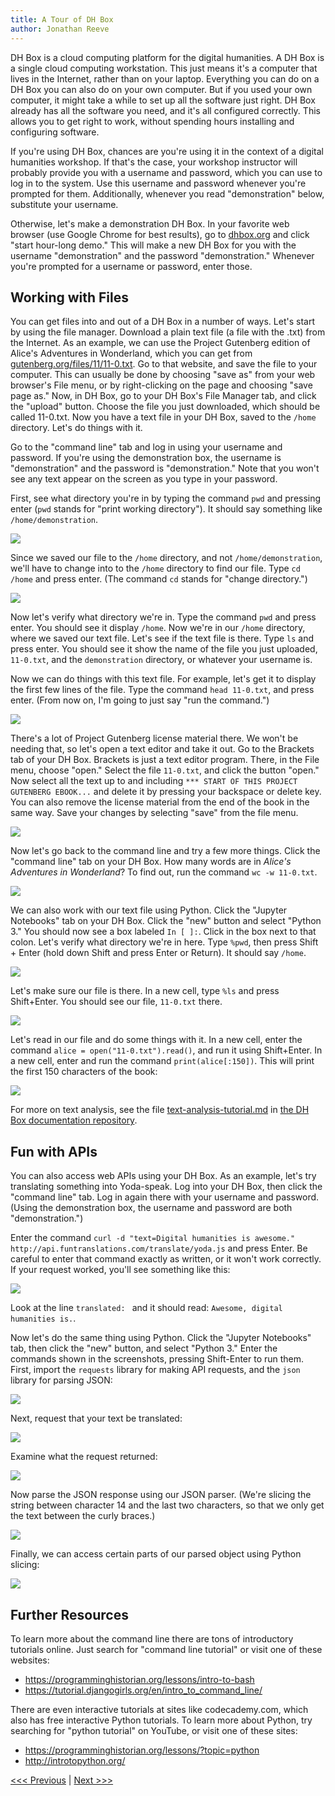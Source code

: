 ```yaml
---
title: A Tour of DH Box
author: Jonathan Reeve
---
```


DH Box is a cloud computing platform for the digital humanities. A DH Box is a single cloud computing workstation. This just means it's a computer that lives in the Internet, rather than on your laptop. Everything you can do on a DH Box you can also do on your own computer. But if you used your own computer, it might take a while to set up all the software just right. DH Box already has all the software you need, and it's all configured correctly. This allows you to get right to work, without spending hours installing and configuring software.

If you're using DH Box, chances are you're using it in the context of a digital humanities workshop. If that's the case, your workshop instructor will probably provide you with a username and password, which you can use to log in to the system. Use this username and password whenever you're prompted for them. Additionally, whenever you read "demonstration" below, substitute your username. 

Otherwise, let's make a demonstration DH Box. In your favorite web browser (use Google Chrome for best results), go to [dhbox.org](http://dhbox.org) and click "start hour-long demo." This will make a new DH Box for you with the username "demonstration" and the password "demonstration." Whenever you're prompted for a username or password, enter those.

## Working with Files

You can get files into and out of a DH Box in a number of ways. Let's start by using the file manager. Download a plain text file (a file with the .txt) from the Internet. As an example, we can use the Project Gutenberg edition of Alice's Adventures in Wonderland, which you can get from [gutenberg.org/files/11/11-0.txt](http://www.gutenberg.org/files/11/11-0.txt). Go to that website, and save the file to your computer. This can usually be done by choosing "save as" from your web browser's File menu, or by right-clicking on the page and choosing "save page as." Now, in DH Box, go to your DH Box's File Manager tab, and click the "upload" button. Choose the file you just downloaded, which should be called 11-0.txt. Now you have a text file in your DH Box, saved to the `/home` directory. Let's do things with it. 

Go to the "command line" tab and log in using your username and password. If you're using the demonstration box, the username is "demonstration" and the password is "demonstration." Note that you won't see any text appear on the screen as you type in your password. 

First, see what directory you're in by typing the command `pwd` and pressing enter (`pwd` stands for "print working directory"). It should say something like `/home/demonstration`. 

![](images/tour-pwd.png)

Since we saved our file to the `/home` directory, and not `/home/demonstration`, we'll have to change into to the `/home` directory to find our file. Type `cd /home` and press enter. (The command `cd` stands for "change directory.")

![](images/tour-cd-home.png)

Now let's verify what directory we're in. Type the command `pwd` and press enter. You should see it display `/home`. Now we're in our `/home` directory, where we saved our text file. Let's see if the text file is there. Type `ls` and press enter. You should see it show the name of the file you just uploaded, `11-0.txt`, and the `demonstration` directory, or whatever your username is. 

Now we can do things with this text file. For example, let's get it to display the first few lines of the file. Type the command `head 11-0.txt`, and press enter. (From now on, I'm going to just say "run the command.")

![](images/tour-head.png)

There's a lot of Project Gutenberg license material there. We won't be needing that, so let's open a text editor and take it out. Go to the Brackets tab of your DH Box. Brackets is just a text editor program. There, in the File menu, choose "open." Select the file `11-0.txt`, and click the button "open." Now select all the text up to and including `*** START OF THIS PROJECT GUTENBERG EBOOK...` and delete it by pressing your backspace or delete key. You can also remove the license material from the end of the book in the same way. Save your changes by selecting "save" from the file menu. 

![](images/tour-brackets.png)

Now let's go back to the command line and try a few more things. Click the "command line" tab on your DH Box. How many words are in _Alice's Adventures in Wonderland_? To find out, run the command `wc -w 11-0.txt`. 

![](images/tour-wc.png)

We can also work with our text file using Python. Click the "Jupyter Notebooks" tab on your DH Box. Click the "new" button and select "Python 3." You should now see a box labeled `In [ ]:`. Click in the box next to that colon. Let's verify what directory we're in here. Type `%pwd`, then press Shift + Enter (hold down Shift and press Enter or Return). It should say `/home`. 

![](images/tour-python-pwd.png)

Let's make sure our file is there. In a new cell, type `%ls` and press Shift+Enter. You should see our file, `11-0.txt` there.

![](images/tour-python-ls.png) 

Let's read in our file and do some things with it. In a new cell, enter the command `alice = open("11-0.txt").read()`, and run it using Shift+Enter. In a new cell, enter and run the command `print(alice[:150])`. This will print the first 150 characters of the book: 

![](images/tour-python-alice.png)

For more on text analysis, see the file [text-analysis-tutorial.md](https://github.com/DH-Box/docs/blob/master/text-analysis-tutorial.md) in [the DH Box documentation repository](https://github.com/DH-Box/docs). 

## Fun with APIs

You can also access web APIs using your DH Box. As an example, let's try translating something into Yoda-speak. Log into your DH Box, then click the "command line" tab. Log in again there with your username and password. (Using the demonstration box, the username and password are both "demonstration.") 

Enter the command `curl -d "text=Digital humanities is awesome." http://api.funtranslations.com/translate/yoda.js` and press Enter. Be careful to enter that command exactly as written, or it won't work correctly. If your request worked, you'll see something like this: 

![](images/tour-yoda.png)

Look at the line `translated: ` and it should read: `Awesome, digital humanities is.`. 

Now let's do the same thing using Python. Click the "Jupyter Notebooks" tab, then click the "new" button, and select "Python 3." Enter the commands shown in the screenshots, pressing Shift-Enter to run them. First, import the `requests` library for making API requests, and the `json` library for parsing JSON: 

![](images/tour-py-1.png)

Next, request that your text be translated: 

![](images/tour-py-2.png)

Examine what the request returned: 

![](images/tour-py-3.png)

Now parse the JSON response using our JSON parser. (We're slicing the string between character 14 and the last two characters, so that we only get the text between the curly braces.)

![](images/tour-py-4.png)

Finally, we can access certain parts of our parsed object using Python slicing: 

![](images/tour-py-5.png)

## Further Resources

To learn more about the command line there are tons of introductory tutorials online. Just search for "command line tutorial" or visit one of these websites:

 - https://programminghistorian.org/lessons/intro-to-bash
 - https://tutorial.djangogirls.org/en/intro_to_command_line/

There are even interactive tutorials at sites like codecademy.com, which also has free interactive Python tutorials. To learn more about Python, try searching for "python tutorial" on YouTube, or visit one of these sites: 

 - https://programminghistorian.org/lessons/?topic=python
 - http://introtopython.org/


[<<< Previous](WhatIsAPI.md) | [Next >>>](homework1.md)